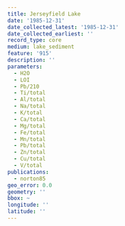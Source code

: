 ```yaml
---
title: Jerseyfield Lake
date: '1985-12-31'
date_collected_latest: '1985-12-31'
date_collected_earliest: ''
record_type: core
medium: lake_sediment
feature: '915'
description: ''
parameters:
  - H2O
  - LOI
  - Pb/210
  - Ti/total
  - Al/total
  - Na/total
  - K/total
  - Ca/total
  - Mg/total
  - Fe/total
  - Mn/total
  - Pb/total
  - Zn/total
  - Cu/total
  - V/total
publications:
  - norton85
geo_error: 0.0
geometry: ''
bbox: ~
longitude: ''
latitude: ''
---
```

